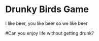 # Drunky Birds Game

I like beer, you like beer so we like beer

#Can you enjoy life without getting drunk?
